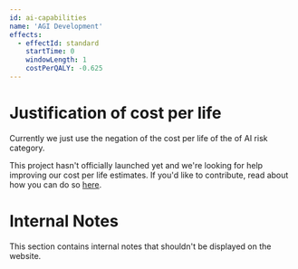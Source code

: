 ```yaml
---
id: ai-capabilities
name: 'AGI Development'
effects:
  - effectId: standard
    startTime: 0
    windowLength: 1
    costPerQALY: -0.625
---
```


# Justification of cost per life

Currently we just use the negation of the cost per life of the of AI risk category.

This project hasn't officially launched yet and we're looking for help improving our cost per life estimates.
If you'd like to contribute, read about how you can do so [here](https://github.com/impactlist/impactlist/blob/master/CONTRIBUTING.md).

# Internal Notes

This section contains internal notes that shouldn't be displayed on the website.
